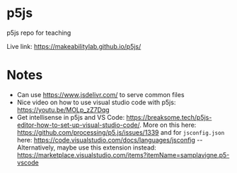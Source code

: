 # p5js
p5js repo for teaching

Live link: https://makeabilitylab.github.io/p5js/

# Notes
- Can use https://www.jsdelivr.com/ to serve common files
- Nice video on how to use visual studio code with p5js: https://youtu.be/MOLp_zZ7Dqg
- Get intellisense in p5js and VS Code: https://breaksome.tech/p5js-editor-how-to-set-up-visual-studio-code/. More on this here: https://github.com/processing/p5.js/issues/1339 and for `jsconfig.json` here: https://code.visualstudio.com/docs/languages/jsconfig
-- Alternatively, maybe use this extension instead: https://marketplace.visualstudio.com/items?itemName=samplavigne.p5-vscode

